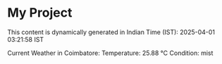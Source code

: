 # My Project

This content is dynamically generated in Indian Time (IST): 2025-04-01 03:21:58 IST


Current Weather in Coimbatore:
Temperature: 25.88 °C
Condition: mist
